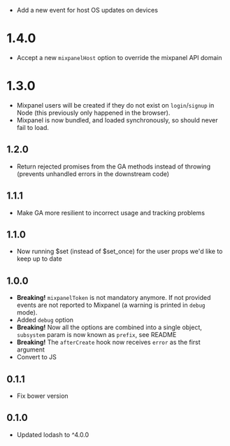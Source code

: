* Add a new event for host OS updates on devices

# 1.4.0

* Accept a new `mixpanelHost` option to override the mixpanel API domain

# 1.3.0

* Mixpanel users will be created if they do not exist on `login`/`signup` in Node (this previously only happened in the browser).
* Mixpanel is now bundled, and loaded synchronously, so should never fail to load.

## 1.2.0

* Return rejected promises from the GA methods instead of throwing (prevents unhandled errors in the downstream code)

## 1.1.1

* Make GA more resilient to incorrect usage and tracking problems

## 1.1.0

* Now running $set (instead of $set_once) for the user props we'd like to keep up to date

## 1.0.0

* **Breaking!** `mixpanelToken` is not mandatory anymore. If not provided events are not reported to Mixpanel (a warning is printed in `debug` mode).
* Added `debug` option
* **Breaking!** Now all the options are combined into a single object, `subsystem` param is now known as `prefix`, see README
* **Breaking!** The `afterCreate` hook now receives `error` as the first argument
* Convert to JS

## 0.1.1

* Fix bower version

## 0.1.0

* Updated lodash to ^4.0.0
